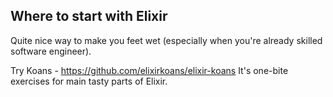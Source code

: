## Where to start with Elixir

Quite nice way to make you feet wet (especially when you're already skilled software engineer).

Try Koans - https://github.com/elixirkoans/elixir-koans
It's one-bite exercises for main tasty parts of Elixir. 
